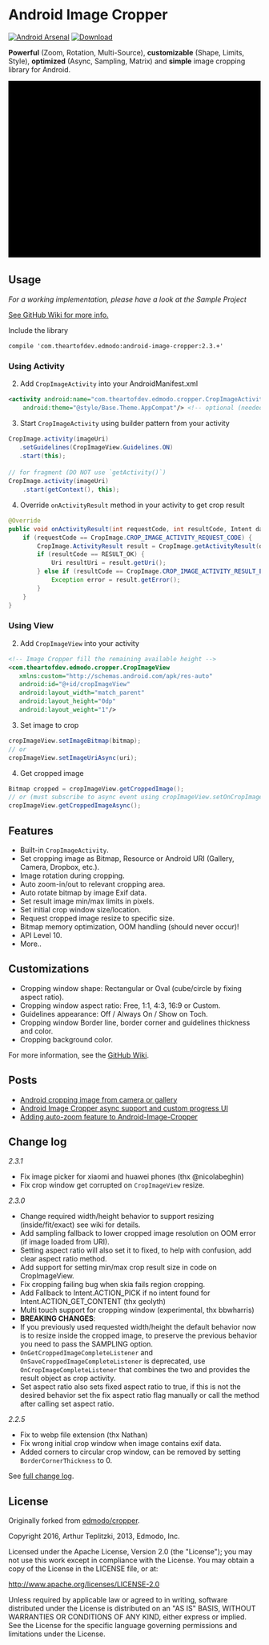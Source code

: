 Android Image Cropper
=======
[![Android Arsenal](https://img.shields.io/badge/Android%20Arsenal-Android--Image--Cropper-green.svg?style=true)](https://android-arsenal.com/details/1/3487)
[ ![Download](https://api.bintray.com/packages/arthurhub/maven/Android-Image-Cropper/images/download.svg) ](https://bintray.com/arthurhub/maven/Android-Image-Cropper/_latestVersion)


**Powerful** (Zoom, Rotation, Multi-Source), **customizable** (Shape, Limits, Style), **optimized** (Async, Sampling, Matrix) and **simple** image cropping library for Android.

![Crop](https://github.com/ArthurHub/Android-Image-Cropper/blob/master/art/demo.gif?raw=true)

## Usage
*For a working implementation, please have a look at the Sample Project*

[See GitHub Wiki for more info.](https://github.com/ArthurHub/Android-Image-Cropper/wiki)

Include the library

 ```
 compile 'com.theartofdev.edmodo:android-image-cropper:2.3.+'
 ```

### Using Activity

2. Add `CropImageActivity` into your AndroidManifest.xml
 ```xml
 <activity android:name="com.theartofdev.edmodo.cropper.CropImageActivity"
     android:theme="@style/Base.Theme.AppCompat"/> <!-- optional (needed if default theme has no action bar) -->
 ```

3. Start `CropImageActivity` using builder pattern from your activity
 ```java
 CropImage.activity(imageUri)
    .setGuidelines(CropImageView.Guidelines.ON)
    .start(this);

 // for fragment (DO NOT use `getActivity()`)
 CropImage.activity(imageUri)
     .start(getContext(), this);
 ```

4. Override `onActivityResult` method in your activity to get crop result
 ```java
 @Override
 public void onActivityResult(int requestCode, int resultCode, Intent data) {
     if (requestCode == CropImage.CROP_IMAGE_ACTIVITY_REQUEST_CODE) {
         CropImage.ActivityResult result = CropImage.getActivityResult(data);
         if (resultCode == RESULT_OK) {
             Uri resultUri = result.getUri();
         } else if (resultCode == CropImage.CROP_IMAGE_ACTIVITY_RESULT_ERROR_CODE) {
             Exception error = result.getError();
         }
     }
 }
 ```

### Using View
2. Add `CropImageView` into your activity
 ```xml
 <!-- Image Cropper fill the remaining available height -->
 <com.theartofdev.edmodo.cropper.CropImageView
    xmlns:custom="http://schemas.android.com/apk/res-auto"
    android:id="@+id/cropImageView"
    android:layout_width="match_parent"
    android:layout_height="0dp"
    android:layout_weight="1"/>
 ```

3. Set image to crop
 ```java
 cropImageView.setImageBitmap(bitmap);
 // or
 cropImageView.setImageUriAsync(uri);
 ```

4. Get cropped image
 ```java
 Bitmap cropped = cropImageView.getCroppedImage();
 // or (must subscribe to async event using cropImageView.setOnCropImageCompleteListener(listener))
 cropImageView.getCroppedImageAsync();
 ```

## Features
- Built-in `CropImageActivity`.
- Set cropping image as Bitmap, Resource or Android URI (Gallery, Camera, Dropbox, etc.).
- Image rotation during cropping.
- Auto zoom-in/out to relevant cropping area.
- Auto rotate bitmap by image Exif data.
- Set result image min/max limits in pixels.
- Set initial crop window size/location.
- Request cropped image resize to specific size.
- Bitmap memory optimization, OOM handling (should never occur)!
- API Level 10.
- More..
 
## Customizations
- Cropping window shape: Rectangular or Oval (cube/circle by fixing aspect ratio).
- Cropping window aspect ratio: Free, 1:1, 4:3, 16:9 or Custom.
- Guidelines appearance: Off / Always On / Show on Toch.
- Cropping window Border line, border corner and guidelines thickness and color.
- Cropping background color.

For more information, see the [GitHub Wiki](https://github.com/ArthurHub/Android-Image-Cropper/wiki). 

## Posts
 - [Android cropping image from camera or gallery](http://theartofdev.com/2015/02/15/android-cropping-image-from-camera-or-gallery/)
 - [Android Image Cropper async support and custom progress UI](http://theartofdev.com/2016/01/15/android-image-cropper-async-support-and-custom-progress-ui/)
 - [Adding auto-zoom feature to Android-Image-Cropper](https://theartofdev.com/2016/04/25/adding-auto-zoom-feature-to-android-image-cropper/)

## Change log
*2.3.1*

- Fix image picker for xiaomi and huawei phones (thx @nicolabeghin)
- Fix crop window get corrupted on `CropImageView` resize.

*2.3.0*

- Change required width/height behavior to support resizing (inside/fit/exact) see wiki for details.
- Add sampling fallback to lower cropped image resolution on OOM error (if image loaded from URI).
- Setting aspect ratio will also set it to fixed, to help with confusion, add clear aspect ratio method.
- Add support for setting min/max crop result size in code on CropImageView.
- Fix cropping failing bug when skia fails region cropping.
- Add Fallback to Intent.ACTION_PICK if no intent found for Intent.ACTION_GET_CONTENT (thx geolyth)
- Multi touch support for cropping window (experimental, thx bbwharris)
- **BREAKING CHANGES**:
 - If you previously used requested width/height the default behavior now is to resize inside the cropped image, to preserve the previous behavior you need to pass the SAMPLING option.
 - `OnGetCroppedImageCompleteListener` and `OnSaveCroppedImageCompleteListener` is deprecated, use `OnCropImageCompleteListener` that combines the two and provides the result object as crop activity.
 - Set aspect ratio also sets fixed aspect ratio to true, if this is not the desired behavior set the fix aspect ratio flag manually or call the method after calling set aspect ratio.

*2.2.5*

- Fix to webp file extension (thx Nathan)
- Fix wrong initial crop window when image contains exif data.
- Added corners to circular crop window, can be removed by setting `BorderCornerThickness` to 0.

See [full change log](https://github.com/ArthurHub/Android-Image-Cropper/wiki/Change-Log).

## License
Originally forked from [edmodo/cropper](https://github.com/edmodo/cropper).

Copyright 2016, Arthur Teplitzki, 2013, Edmodo, Inc.

Licensed under the Apache License, Version 2.0 (the "License"); you may not use this work except in compliance with the   License.
You may obtain a copy of the License in the LICENSE file, or at:

  http://www.apache.org/licenses/LICENSE-2.0

Unless required by applicable law or agreed to in writing, software distributed under the License is distributed on an "AS   IS" BASIS, WITHOUT WARRANTIES OR CONDITIONS OF ANY KIND, either express or implied. See the License for the specific language governing permissions and limitations under the License.
